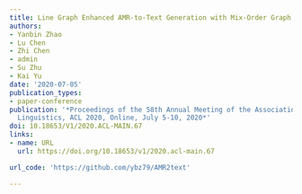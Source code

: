 ```yaml
---
title: Line Graph Enhanced AMR-to-Text Generation with Mix-Order Graph Attention Networks
authors:
- Yanbin Zhao
- Lu Chen
- Zhi Chen
- admin
- Su Zhu
- Kai Yu
date: '2020-07-05'
publication_types:
- paper-conference
publication: '*Proceedings of the 58th Annual Meeting of the Association for Computational
  Linguistics, ACL 2020, Online, July 5-10, 2020*'
doi: 10.18653/V1/2020.ACL-MAIN.67
links:
- name: URL
  url: https://doi.org/10.18653/v1/2020.acl-main.67

url_code: 'https://github.com/ybz79/AMR2text'

---
```

